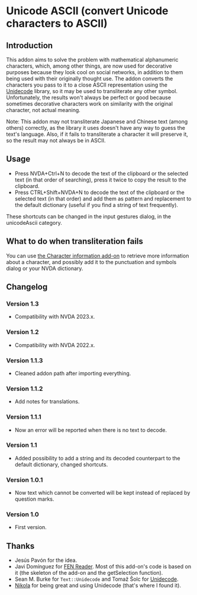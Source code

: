 # Unicode ASCII (convert Unicode characters to ASCII)

## Introduction

This addon aims to solve the problem with mathematical alphanumeric characters, which, among other things, are now used for decorative purposes because they look cool on social networks, in addition to them being used with their originally thought use. The addon converts the characters you pass to it to a close ASCII representation using the [Unidecode] library, so it may be used to transliterate any other symbol. Unfortunately,  the results won't always be perfect or good because sometimes decorative characters work on similarity with the original character, not actual meaning.

Note: This addon may not transliterate Japanese and Chinese text (among others) correctly, as the library it uses doesn't have any way to guess the text's language. Also, if it fails to transliterate a character it will preserve it, so the result may not always be in ASCII. 

## Usage

* Press NVDA+Ctrl+N to decode the text of the clipboard or the selected text (in that order of searching), press it twice to copy the result to the clipboard.
* Press CTRL+Shift+NVDA+N to decode the text of the clipboard or the selected text (in that order) and add them as pattern and replacement to the default dictionary (useful if you find a string of text frequently).

These shortcuts can be changed in the input gestures dialog, in the unicodeAscii category.

## What to do when transliteration fails

You can use [the Character information add-on][charinfo] to retrieve more information about a character, and possibly add it to the punctuation and symbols dialog or your NVDA dictionary.

## Changelog

### Version 1.3

* Compatibility with NVDA 2023.x.

### Version 1.2

* Compatibility with NVDA 2022.x.

### Version 1.1.3

* Cleaned addon path after importing everything.

### Version 1.1.2

* Add notes for translations.

### Version 1.1.1

* Now an error will be reported when there is no text to decode.

### Version 1.1

* Added possibility to add a string and its decoded counterpart to the default dictionary, changed shortcuts.

### Version 1.0.1

* Now text which cannot be converted will be kept instead of replaced by question marks.

### Version 1.0

* First version.

## Thanks

* Jesús Pavón for the idea.
* Javi Domínguez for [FEN Reader][FEN]. Most of this add-on's code is based on it (the skeleton of the add-on and the getSelection function).
* Sean M. Burke for `Text::Unidecode` and Tomaž Šolc for [Unidecode].
* [Nikola] for being great and using Unidecode (that's where I found it).

[FEN]: https://github.com/javidominguez/FenReader/
[Unidecode]: https://github.com/avian2/unidecode
[Nikola]: https://getnikola.com/avian2/unidecode
[charinfo]: https://addons.nvda-project.org/addons/charInfo.en.html

